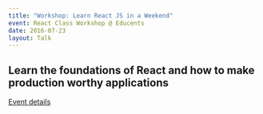 ```yaml
---
title: "Workshop: Learn React JS in a Weekend"
event: React Class Workshop @ Educents
date: 2016-07-23
layout: Talk
---
```


## Learn the foundations of React and how to make production worthy applications

[Event details](https://www.eventbrite.com/e/react-js-foundation-hands-on-workshop-tickets-26089896583)
